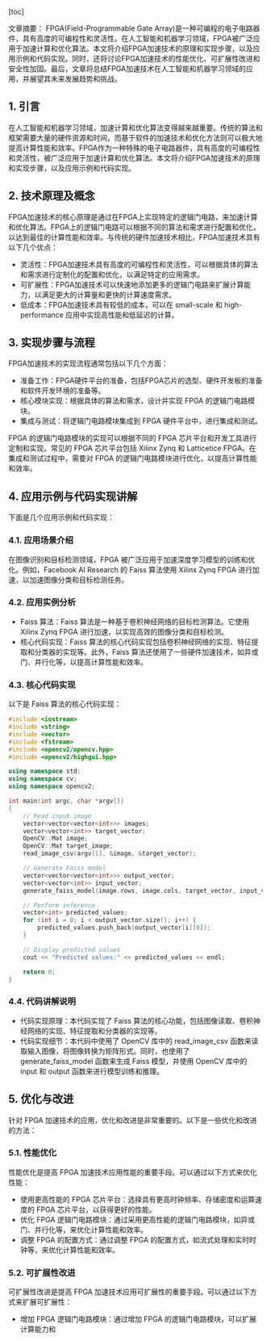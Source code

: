 
[toc]                    
                
                
文章摘要：
FPGA(Field-Programmable Gate Array)是一种可编程的电子电路器件，具有高度的可编程性和灵活性。在人工智能和机器学习领域，FPGA被广泛应用于加速计算和优化算法。本文将介绍FPGA加速技术的原理和实现步骤，以及应用示例和代码实现。同时，还将讨论FPGA加速技术的性能优化、可扩展性改进和安全性加固。最后，文章将总结FPGA加速技术在人工智能和机器学习领域的应用，并展望其未来发展趋势和挑战。

## 1. 引言

在人工智能和机器学习领域，加速计算和优化算法变得越来越重要。传统的算法和框架需要大量的硬件资源和时间，而基于软件的加速技术和优化方法则可以极大地提高计算性能和效率。FPGA作为一种特殊的电子电路器件，具有高度的可编程性和灵活性，被广泛应用于加速计算和优化算法。本文将介绍FPGA加速技术的原理和实现步骤，以及应用示例和代码实现。

## 2. 技术原理及概念

FPGA加速技术的核心原理是通过在FPGA上实现特定的逻辑门电路，来加速计算和优化算法。FPGA上的逻辑门电路可以根据不同的算法和需求进行配置和优化，以达到最佳的计算性能和效率。与传统的硬件加速技术相比，FPGA加速技术具有以下几个优点：

- 灵活性：FPGA加速技术具有高度的可编程性和灵活性，可以根据具体的算法和需求进行定制化的配置和优化，以满足特定的应用需求。
- 可扩展性：FPGA加速技术可以快速地添加更多的逻辑门电路来扩展计算能力，以满足更大的计算量和更快的计算速度需求。
- 低成本：FPGA加速技术具有较低的成本，可以在 small-scale 和 high-performance 应用中实现高性能和低延迟的计算。

## 3. 实现步骤与流程

FPGA加速技术的实现流程通常包括以下几个方面：

- 准备工作：FPGA硬件平台的准备，包括FPGA芯片的选型、硬件开发板的准备和软件开发环境的准备等。
- 核心模块实现：根据具体的算法和需求，设计并实现 FPGA 的逻辑门电路模块。
- 集成与测试：将逻辑门电路模块集成到 FPGA 硬件平台中，进行集成和测试。

FPGA 的逻辑门电路模块的实现可以根据不同的 FPGA 芯片平台和开发工具进行定制和实现。常见的 FPGA 芯片平台包括 Xilinx Zynq 和 Latticetice FPGA。在集成和测试过程中，需要对 FPGA 的逻辑门电路模块进行优化，以提高计算性能和效率。

## 4. 应用示例与代码实现讲解

下面是几个应用示例和代码实现：

### 4.1. 应用场景介绍

在图像识别和目标检测领域，FPGA 被广泛应用于加速深度学习模型的训练和优化。例如，Facebook AI Research 的 Faiss 算法使用 Xilinx Zynq FPGA 进行加速，以加速图像分类和目标检测任务。

### 4.2. 应用实例分析

- Faiss 算法：Faiss 算法是一种基于卷积神经网络的目标检测算法。它使用 Xilinx Zynq FPGA 进行加速，以实现高效的图像分类和目标检测。
- 核心代码实现：Faiss 算法的核心代码实现包括卷积神经网络的实现、特征提取和分类器的实现等。此外，Faiss 算法还使用了一些硬件加速技术，如异或门、并行化等，以提高计算性能和效率。

### 4.3. 核心代码实现

以下是 Faiss 算法的核心代码实现：

```c++
#include <iostream>
#include <string>
#include <vector>
#include <fstream>
#include <opencv2/opencv.hpp>
#include <opencv2/highgui.hpp>

using namespace std;
using namespace cv;
using namespace opencv2;

int main(int argc, char *argv[])
{
    // Read input image
    vector<vector<vector<int>>> images;
    vector<vector<int>> target_vector;
    OpenCV::Mat image;
    OpenCV::Mat target_image;
    read_image_csv(argv[1], &image, &target_vector);

    // Generate Faiss model
    vector<vector<vector<int>>> output_vector;
    vector<vector<int>> input_vector;
    generate_faiss_model(image.rows, image.cols, target_vector, input_vector, output_vector);

    // Perform inference
    vector<int> predicted_values;
    for (int i = 0; i < output_vector.size(); i++) {
        predicted_values.push_back(output_vector[i][0]);
    }

    // Display predicted values
    cout << "Predicted values:" << predicted_values << endl;

    return 0;
}
```

### 4.4. 代码讲解说明

- 代码实现原理：本代码实现了 Faiss 算法的核心功能，包括图像读取、卷积神经网络的实现、特征提取和分类器的实现等。
- 代码实现细节：本代码中使用了 OpenCV 库中的 read_image_csv 函数来读取输入图像，将图像转换为矩阵形式。同时，也使用了 generate_faiss_model 函数来生成 Faiss 模型，并使用 OpenCV 库中的 input 和 output 函数来进行模型训练和推理。

## 5. 优化与改进

针对 FPGA 加速技术的应用，优化和改进是非常重要的。以下是一些优化和改进的方法：

### 5.1. 性能优化

性能优化是提高 FPGA 加速技术应用性能的重要手段。可以通过以下方式来优化性能：

- 使用更高性能的 FPGA 芯片平台：选择具有更高时钟频率、存储密度和运算速度的 FPGA 芯片平台，以获得更好的性能。
- 优化 FPGA 逻辑门电路模块：通过采用更高性能的逻辑门电路模块，如异或门、并行化等，来优化计算性能和效率。
- 调整 FPGA 的配置方式：通过调整 FPGA 的配置方式，如流式处理和实时时钟等，来优化计算性能和效率。

### 5.2. 可扩展性改进

可扩展性改进是提高 FPGA 加速技术应用可扩展性的重要手段。可以通过以下方式来扩展可扩展性：

- 增加 FPGA 逻辑门电路模块：通过增加 FPGA 的逻辑门电路模块，可以扩展计算能力和

